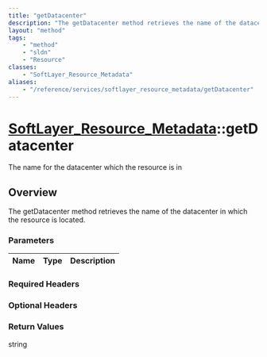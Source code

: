 ```yaml
---
title: "getDatacenter"
description: "The getDatacenter method retrieves the name of the datacenter in which the resource is located."
layout: "method"
tags:
    - "method"
    - "sldn"
    - "Resource"
classes:
    - "SoftLayer_Resource_Metadata"
aliases:
    - "/reference/services/softlayer_resource_metadata/getDatacenter"
---
```

# [SoftLayer_Resource_Metadata](/reference/services/SoftLayer_Resource_Metadata)::getDatacenter

The name for the datacenter which the resource is in


## Overview 
The getDatacenter method retrieves the name of the datacenter in which the resource is located.

### Parameters 
|Name | Type | Description |
| --- | --- | --- |


### Required Headers

### Optional Headers

### Return Values
string

